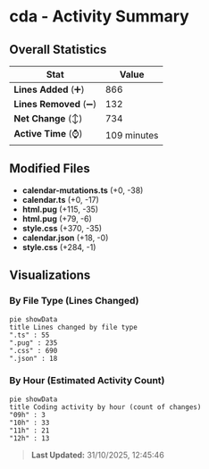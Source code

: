 # cda - Activity Summary 

## Overall Statistics

| Stat                   | Value                                                             |
| ---------------------- | ----------------------------------------------------------------- |
| **Lines Added** (➕)   | 866                                          |
| **Lines Removed** (➖) | 132                                        |
| **Net Change** (↕)    | 734                |
| **Active Time** (⌚)   | 109 minutes |


## Modified Files
- **calendar-mutations.ts** (+0, -38)
- **calendar.ts** (+0, -17)
- **html.pug** (+115, -35)
- **html.pug** (+79, -6)
- **style.css** (+370, -35)
- **calendar.json** (+18, -0)
- **style.css** (+284, -1)

## Visualizations

### By File Type (Lines Changed)

```mermaid
pie showData
title Lines changed by file type
".ts" : 55
".pug" : 235
".css" : 690
".json" : 18
```

### By Hour (Estimated Activity Count)

```mermaid
pie showData
title Coding activity by hour (count of changes)
"09h" : 3
"10h" : 33
"11h" : 21
"12h" : 13
```


> **Last Updated:** 31/10/2025, 12:45:46